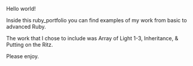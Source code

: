 Hello world!

Inside this ruby_portfolio you can find examples of my work from basic to advanced Ruby.

The work that I chose to include was Array of Light 1-3, Inheritance, & Putting on the Ritz.

Please enjoy.
